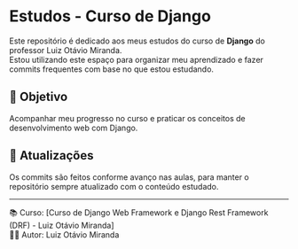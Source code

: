 # Estudos - Curso de Django

Este repositório é dedicado aos meus estudos do curso de **Django** do professor Luiz Otávio Miranda.  
Estou utilizando este espaço para organizar meu aprendizado e fazer commits frequentes com base no que estou estudando.

## 🧠 Objetivo

Acompanhar meu progresso no curso e praticar os conceitos de desenvolvimento web com Django.

## 🚀 Atualizações

Os commits são feitos conforme avanço nas aulas, para manter o repositório sempre atualizado com o conteúdo estudado.

---

📚 Curso: [Curso de Django Web Framework e Django Rest Framework (DRF) - Luiz Otávio Miranda] 
<br>
👨‍💻 Autor: Luiz Otávio Miranda
